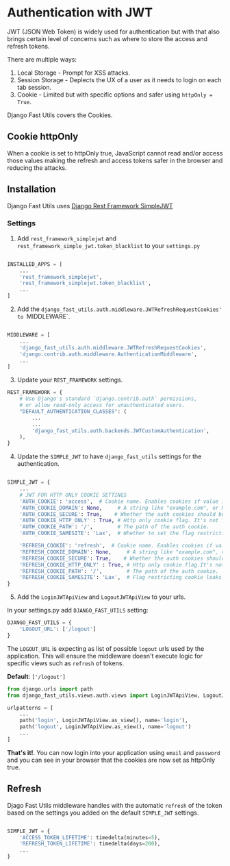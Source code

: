# Authentication with JWT

JWT (JSON Web Token) is widely used for authentication but with that also brings certain
level of concerns such as where to store the access and refresh tokens.

There are multiple ways:

1. Local Storage - Prompt for XSS attacks.
2. Session Storage - Deplects the UX of a user as it needs to login on each tab session.
3. Cookie - Limited but with specific options and safer using `httpOnly = True`.

Django Fast Utils covers the Cookies.

## Cookie httpOnly

When a cookie is set to httpOnly true, JavaScript cannot read and/or access those values
making the refresh and access tokens safer in the browser and reducing the attacks.

## Installation

Django Fast Utils uses [Django Rest Framework SimpleJWT](https://django-rest-framework-simplejwt.readthedocs.io/en/latest/getting_started.html)

### Settings

1. Add `rest_framework_simplejwt` and `rest_framework_simple_jwt.token_blacklist` to your `settings.py`

```python

INSTALLED_APPS = [
    ...
    'rest_framework_simplejwt',
    'rest_framework_simplejwt.token_blacklist',
    ...
]

```

2. Add the `django_fast_utils.auth.middleware.JWTRefreshRequestCookies' to `MIDDLEWARE`.

```python

MIDDLEWARE = [
    ...
    'django_fast_utils.auth.middleware.JWTRefreshRequestCookies',
    'django.contrib.auth.middleware.AuthenticationMiddleware',
    ...
]

```

3. Update your `REST_FRAMEWORK` settings.

```python
REST_FRAMEWORK = {
    # Use Django's standard `django.contrib.auth` permissions,
    # or allow read-only access for unauthenticated users.
    "DEFAULT_AUTHENTICATION_CLASSES": (
        ...
        ...
        'django_fast_utils.auth.backends.JWTCustomAuthentication',
    ),
}
```

4. Update the `SIMPLE_JWT` to have `django_fast_utils` settings for the authentication.

```python

SIMPLE_JWT = {
    ...
    # JWT FOR HTTP ONLY COOKIE SETTINGS
    'AUTH_COOKIE': 'access',  # Cookie name. Enables cookies if value is set.
    'AUTH_COOKIE_DOMAIN': None,     # A string like "example.com", or None for standard domain cookie.
    'AUTH_COOKIE_SECURE': True,    # Whether the auth cookies should be secure (https:// only).
    'AUTH_COOKIE_HTTP_ONLY' : True, # Http only cookie flag. It's not fetch by JS.
    'AUTH_COOKIE_PATH': '/',        # The path of the auth cookie.
    'AUTH_COOKIE_SAMESITE': 'Lax',  # Whether to set the flag restricting cookie leaks on cross-site requests. This can be 'Lax', 'Strict', or None to disable the flag.

    'REFRESH_COOKIE': 'refresh',  # Cookie name. Enables cookies if value is set.
    'REFRESH_COOKIE_DOMAIN': None,     # A string like "example.com", or None for standard domain cookie.
    'REFRESH_COOKIE_SECURE': True,    # Whether the auth cookies should be secure (https:// only).
    'REFRESH_COOKIE_HTTP_ONLY' : True, # Http only cookie flag.It's not fetch by JS.
    'REFRESH_COOKIE_PATH': '/',        # The path of the auth cookie.
    'REFRESH_COOKIE_SAMESITE': 'Lax',  # Flag restricting cookie leaks on cross-site requests. This can be 'Lax', 'Strict', or None to disable the flag.
}

```

5. Add the `LoginJWTApiView` and `LogoutJWTApiView` to your urls.

In your settings.py add `DJANGO_FAST_UTILS` setting:

```python
DJANGO_FAST_UTILS = {
    'LOGOUT_URL': ['/logout']
}
```

The `LOGOUT_URL` is expecting as list of possible `logout` urls used by the application.
This will ensure the middleware doesn't execute logic for specific views such as `refresh` of
tokens.

**Default**: `['/logout']`

```python
from django.urls import path
from django_fast_utils.views.auth.views import LoginJWTApiView, LogoutJWTApiView

urlpatterns = [
    ...
    path('login', LoginJWTApiView.as_view(), name='login'),
    path('logout', LoginJWTApiView.as_view(), name='logout')
    ...
]
```

**That's it!**. You can now login into your application using `email` and `password` and you
can see in your browser that the cookies are now set as httpOnly true.

## Refresh

Djago Fast Utils middleware handles with the automatic `refresh` of the token based on the
settings you added on the default `SIMPLE_JWT` settings.

```python

SIMPLE_JWT = {
    'ACCESS_TOKEN_LIFETIME': timedelta(minutes=5),
    'REFRESH_TOKEN_LIFETIME': timedelta(days=200),
    ...
}

```
